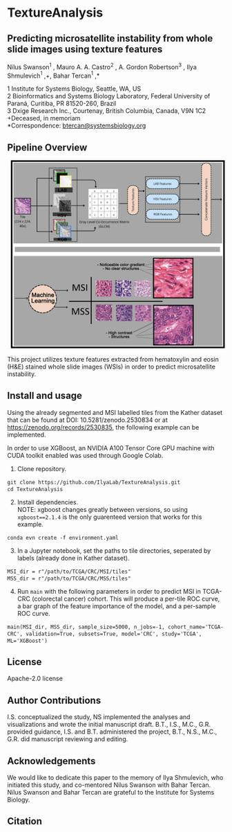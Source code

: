 # TextureAnalysis
## Predicting microsatellite instability from whole slide images using texture features
Nilus Swanson$`^1`$ , Mauro A. A. Castro$`^2`$ , A. Gordon Robertson$`^3`$ , Ilya Shmulevich$`^1`$ ,+, Bahar Tercan$`^1`$ ,*   

1 Institute for Systems Biology, Seattle, WA, US  
2 Bioinformatics and Systems Biology Laboratory, Federal University of Paraná, Curitiba, PR 81520-260, Brazil  
3 Dxige Research Inc., Courtenay, British Columbia, Canada, V9N 1C2  
+Deceased, in memoriam  
*Correspondence: btercan@systemsbiology.org  


## Pipeline Overview
![Image of the texture analysis pipeline for predciting MSI.](/images/MSI-vs-MSS-fig.png)

This project utilizes texture features extracted from hematoxylin and eosin (H&E) stained whole slide images (WSIs) in order to predict microsatellite instability. 

## Install and usage
Using the already segmented and MSI labelled tiles from the Kather dataset that can be found at DOI: 10.5281/zenodo.2530834 or at https://zenodo.org/records/2530835, the following example can be implemented.  

In order to use XGBoost, an NVIDIA A100 Tensor Core GPU machine with CUDA toolkit enabled was used through Google Colab.

1. Clone repository.
```
git clone https://github.com/IlyaLab/TextureAnalysis.git 
cd TextureAnalysis
```

2. Install dependencies.  
   NOTE: xgboost changes greatly between versions, so using `xgboost==2.1.4` is the only guarenteed version that works for this example.
```
conda evn create -f environment.yaml
```

3. In a Jupyter notebook, set the paths to tile directories, seperated by labels (already done in Kather dataset).
```
MSI_dir = r"/path/to/TCGA/CRC/MSI/tiles"
MSS_dir = r"/path/to/TCGA/CRC/MSS/tiles"
```

4. Run `main` with the following parameters in order to predict MSI in TCGA-CRC (colorectal cancer) cohort. This will produce a per-tile ROC curve, a bar graph of the feature importance of the model, and a per-sample ROC curve.
```
main(MSI_dir, MSS_dir, sample_size=5000, n_jobs=-1, cohort_name='TCGA-CRC', validation=True, subsets=True, model='CRC', study='TCGA', ML='XGBoost')
```


## License
Apache-2.0 license

## Author Contributions
I.S. conceptualized the study, NS implemented the analyses and visualizations and wrote the initial manuscript draft. B.T., I.S., M.C., G.R. provided guidance, I.S. and B.T. administered the project, B.T., N.S., M.C., G.R.  did manuscript reviewing and editing.

## Acknowledgements
We would like to dedicate this paper to the memory of Ilya Shmulevich, who initiated this study, and co-mentored Nilus Swanson with Bahar Tercan. Nilus Swanson and Bahar Tercan are grateful to the Institute for Systems Biology.

## Citation










